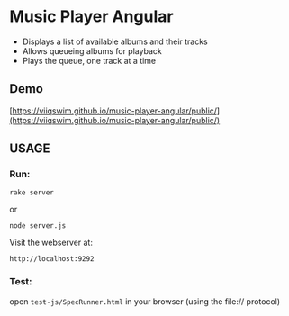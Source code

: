# Music Player Angular
- Displays a list of available albums and their tracks
- Allows queueing albums for playback
- Plays the queue, one track at a time

## Demo
[https://viiqswim.github.io/music-player-angular/public/](https://viiqswim.github.io/music-player-angular/public/)

## USAGE

### Run:

    rake server
or

    node server.js

Visit the webserver at:

    http://localhost:9292


### Test:

open `test-js/SpecRunner.html` in your browser (using the file:// protocol)
